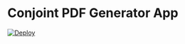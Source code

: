 # Conjoint PDF Generator App

[![Deploy](https://www.herokucdn.com/deploy/button.svg)](https://heroku.com/deploy)

